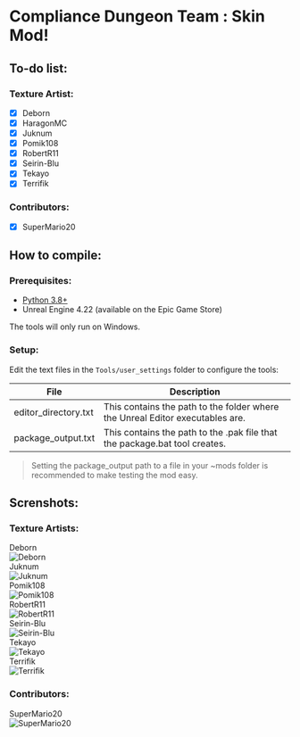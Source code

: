 # Compliance Dungeon Team : Skin Mod!

## To-do list:
### Texture Artist:
- [x] Deborn
- [x] HaragonMC
- [x] Juknum
- [x] Pomik108
- [x] RobertR11
- [x] Seirin-Blu
- [x] Tekayo
- [x] Terrifik

### Contributors:
- [x] SuperMario20

## How to compile:

### Prerequisites:
- [Python 3.8+](https://www.microsoft.com/en-us/p/python-38/9mssztt1n39l?activetab=pivot:overviewtab)
- Unreal Engine 4.22 (available on the Epic Game Store)

The tools will only run on Windows.

### Setup:
Edit the text files in the `Tools/user_settings` folder to configure the tools:

| File | Description |
| -------- | -------- |
| editor_directory.txt     | This contains the path to the folder where the Unreal Editor executables are.     |
| package_output.txt     | This contains the path to the .pak file that the package.bat tool creates.     |

> Setting the package_output path to a file in your ~mods folder is recommended to make testing the mod easy.

## Screnshots: 
### Texture Artists: 
Deborn  
![Deborn](https://i.imgur.com/WUyVhdr.png)  
Juknum  
![Juknum](https://i.imgur.com/l9dzkpX.png)  
Pomik108  
![Pomik108](https://i.imgur.com/r76rfLo.png)  
RobertR11  
![RobertR11](https://i.imgur.com/GKB4sWZ.png)  
Seirin-Blu  
![Seirin-Blu](https://i.imgur.com/7pVR1x1.png)  
Tekayo  
![Tekayo](https://i.imgur.com/OXx2ADW.png)  
Terrifik  
![Terrifik](https://i.imgur.com/BQmXfF6.png)  

### Contributors:
SuperMario20  
![SuperMario20](https://i.imgur.com/cNScE30.png)  
